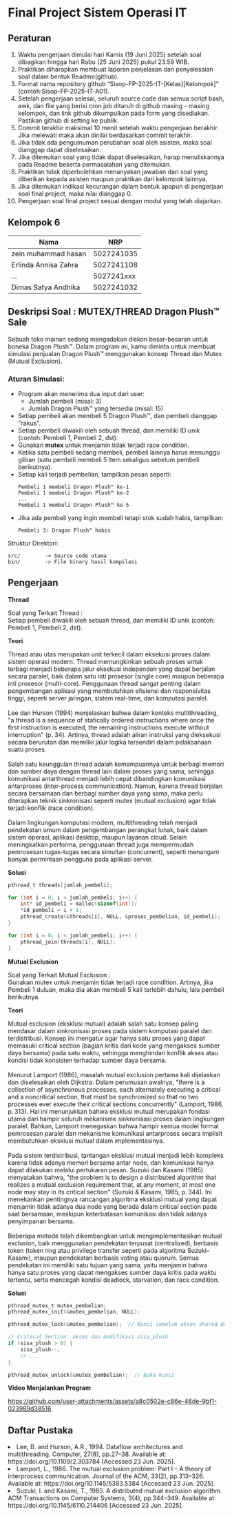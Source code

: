# Final Project Sistem Operasi IT

## Peraturan
1. Waktu pengerjaan dimulai hari Kamis (19 Juni 2025) setelah soal dibagikan hingga hari Rabu (25 Juni 2025) pukul 23.59 WIB.
2. Praktikan diharapkan membuat laporan penjelasan dan penyelesaian soal dalam bentuk Readme(github).
3. Format nama repository github “Sisop-FP-2025-IT-[Kelas][Kelompok]” (contoh:Sisop-FP-2025-IT-A01).
4. Setelah pengerjaan selesai, seluruh source code dan semua script bash, awk, dan file yang berisi cron job ditaruh di github masing - masing kelompok, dan link github dikumpulkan pada form yang disediakan. Pastikan github di setting ke publik.
5. Commit terakhir maksimal 10 menit setelah waktu pengerjaan berakhir. Jika melewati maka akan dinilai berdasarkan commit terakhir.
6. Jika tidak ada pengumuman perubahan soal oleh asisten, maka soal dianggap dapat diselesaikan.
7. Jika ditemukan soal yang tidak dapat diselesaikan, harap menuliskannya pada Readme beserta permasalahan yang ditemukan.
8. Praktikan tidak diperbolehkan menanyakan jawaban dari soal yang diberikan kepada asisten maupun praktikan dari kelompok lainnya.
9. Jika ditemukan indikasi kecurangan dalam bentuk apapun di pengerjaan soal final project, maka nilai dianggap 0.
10. Pengerjaan soal final project sesuai dengan modul yang telah diajarkan.

## Kelompok 6

Nama | NRP
--- | ---
zein muhammad hasan | 5027241035
Erlinda Annisa Zahra | 5027241108
... | 5027241xxx
Dimas Satya Andhika | 5027241032

## Deskripsi Soal : MUTEX/THREAD Dragon Plush™ Sale

Sebuah toko mainan sedang mengadakan diskon besar-besaran untuk boneka Dragon Plush™. Dalam program ini, kamu diminta untuk membuat simulasi penjualan Dragon Plush™ menggunakan konsep Thread dan Mutex (Mutual Exclusion).

### Aturan Simulasi:

<ul>
  <li>Program akan menerima dua input dari user:
    <ul>
      <li>Jumlah pembeli (misal: 3)</li>
      <li>Jumlah Dragon Plush™ yang tersedia (misal: 15)</li>
    </ul>
  </li>
  <li>Setiap pembeli akan membeli 5 Dragon Plush™, dan pembeli dianggap "rakus".</li>
  <li>Setiap pembeli diwakili oleh sebuah thread, dan memiliki ID unik (contoh: Pembeli 1, Pembeli 2, dst).</li>
  <li>Gunakan <strong>mutex</strong> untuk menjamin tidak terjadi race condition.</li>
  <li>Ketika satu pembeli sedang membeli, pembeli lainnya harus menunggu giliran (satu pembeli membeli 5 item sekaligus sebelum pembeli berikutnya).</li>
  <li>Setiap kali terjadi pembelian, tampilkan pesan seperti:</li>

  ```
Pembeli 1 membeli Dragon Plush™ ke-1
Pembeli 1 membeli Dragon Plush™ ke-2
...
Pembeli 1 membeli Dragon Plush™ ke-5
```

<li>Jika ada pembeli yang ingin membeli tetapi stok sudah habis, tampilkan:</li>

```
Pembeli 3: Dragon Plush™ habis
```

</ul>


Struktur Direktori:
```
src/        -> Source code utama
bin/        -> File binary hasil kompilasi
```

## Pengerjaan

**Thread**

Soal yang Terkait Thread : <br>
Setiap pembeli diwakili oleh sebuah thread, dan memiliki ID unik (contoh: Pembeli 1, Pembeli 2, dst).

**Teori**

Thread atau utas merupakan unit terkecil dalam eksekusi proses dalam sistem operasi modern. Thread memungkinkan sebuah proses untuk terbagi menjadi beberapa jalur eksekusi independen yang dapat berjalan secara paralel, baik dalam satu inti prosesor (single core) maupun beberapa inti prosesor (multi-core). Penggunaan thread sangat penting dalam pengembangan aplikasi yang membutuhkan efisiensi dan responsivitas tinggi, seperti server jaringan, sistem real-time, dan komputasi paralel.
<br>
<br>
Lee dan Hurson (1994) menjelaskan bahwa dalam konteks multithreading, "a thread is a sequence of statically ordered instructions where once the first instruction is executed, the remaining instructions execute without interruption" (p. 34). Artinya, thread adalah aliran instruksi yang dieksekusi secara berurutan dan memiliki jalur logika tersendiri dalam pelaksanaan suatu proses.
<br>
<br>
Salah satu keunggulan thread adalah kemampuannya untuk berbagi memori dan sumber daya dengan thread lain dalam proses yang sama, sehingga komunikasi antarthread menjadi lebih cepat dibandingkan komunikasi antarproses (inter-process communication). Namun, karena thread berjalan secara bersamaan dan berbagi sumber daya yang sama, maka perlu diterapkan teknik sinkronisasi seperti mutex (mutual exclusion) agar tidak terjadi konflik (race condition).
<br>
<br>
Dalam lingkungan komputasi modern, multithreading telah menjadi pendekatan umum dalam pengembangan perangkat lunak, baik dalam sistem operasi, aplikasi desktop, maupun layanan cloud. Selain meningkatkan performa, penggunaan thread juga mempermudah pemrosesan tugas-tugas secara simultan (concurrent), seperti menangani banyak permintaan pengguna pada aplikasi server.

**Solusi**

```c
pthread_t threads[jumlah_pembeli];

for (int i = 0; i < jumlah_pembeli; i++) {
    int* id_pembeli = malloc(sizeof(int));
    *id_pembeli = i + 1;
    pthread_create(&threads[i], NULL, &proses_pembelian, id_pembeli);
}

for (int i = 0; i < jumlah_pembeli; i++) {
    pthread_join(threads[i], NULL);
}

```

**Mutual Exclusion**

Soal yang Terkait Mutual Exclusion : <br>
Gunakan mutex untuk menjamin tidak terjadi race condition. Artinya, jika Pembeli 1 duluan, maka dia akan membeli 5 kali terlebih dahulu, lalu pembeli berikutnya.



**Teori**

Mutual exclusion (eksklusi mutual) adalah salah satu konsep paling mendasar dalam sinkronisasi proses pada sistem komputasi paralel dan terdistribusi. Konsep ini mengatur agar hanya satu proses yang dapat memasuki critical section (bagian kritis dari kode yang mengakses sumber daya bersama) pada satu waktu, sehingga menghindari konflik akses atau kondisi tidak konsisten terhadap sumber daya bersama.
<br>
<br>
Menurut Lamport (1986), masalah mutual exclusion pertama kali dijelaskan dan diselesaikan oleh Dijkstra. Dalam perumusan awalnya, "there is a collection of asynchronous processes, each alternately executing a critical and a noncritical section, that must be synchronized so that no two processes ever execute their critical sections concurrently" (Lamport, 1986, p. 313). Hal ini menunjukkan bahwa eksklusi mutual merupakan fondasi utama dari hampir seluruh mekanisme sinkronisasi proses dalam lingkungan paralel. Bahkan, Lamport menegaskan bahwa hampir semua model formal pemrosesan paralel dan mekanisme komunikasi antarproses secara implisit membutuhkan eksklusi mutual dalam implementasinya.
<br>
<br>
Pada sistem terdistribusi, tantangan eksklusi mutual menjadi lebih kompleks karena tidak adanya memori bersama antar node, dan komunikasi hanya dapat dilakukan melalui pertukaran pesan. Suzuki dan Kasami (1985) menyatakan bahwa, "the problem is to design a distributed algorithm that realizes a mutual exclusion requirement that, at any moment, at most one node may stay in its critical section" (Suzuki & Kasami, 1985, p. 344). Ini menekankan pentingnya rancangan algoritma eksklusi mutual yang dapat menjamin tidak adanya dua node yang berada dalam critical section pada saat bersamaan, meskipun keterbatasan komunikasi dan tidak adanya penyimpanan bersama.
<br>
<br>
Beberapa metode telah dikembangkan untuk mengimplementasikan mutual exclusion, baik menggunakan pendekatan terpusat (centralized), berbasis token (token ring atau privilege transfer seperti pada algoritma Suzuki–Kasami), maupun pendekatan berbasis voting atau quorum. Semua pendekatan ini memiliki satu tujuan yang sama, yaitu menjamin bahwa hanya satu proses yang dapat mengakses sumber daya kritis pada waktu tertentu, serta mencegah kondisi deadlock, starvation, dan race condition.

**Solusi**

```c
pthread_mutex_t mutex_pembelian;
pthread_mutex_init(&mutex_pembelian, NULL);

pthread_mutex_lock(&mutex_pembelian);  // Kunci sebelum akses shared data

// Critical Section: akses dan modifikasi sisa_plush
if (sisa_plush > 0) {
    sisa_plush--;
    // ...
}

pthread_mutex_unlock(&mutex_pembelian);  // Buka kunci

```

**Video Menjalankan Program**

https://github.com/user-attachments/assets/a8c0502e-c86e-46de-9bf1-023989d38516

## Daftar Pustaka

<li>Lee, B. and Hurson, A.R., 1994. Dataflow architectures and multithreading. Computer, 27(8), pp.27–38. Available at: https://doi.org/10.1109/2.303784 [Accessed 23 Jun. 2025].</li>
<li>Lamport, L., 1986. The mutual exclusion problem: Part I – A theory of interprocess communication. Journal of the ACM, 33(2), pp.313–326. Available at: https://doi.org/10.1145/5383.5384 [Accessed 23 Jun. 2025]. </li>
<li>Suzuki, I. and Kasami, T., 1985. A distributed mutual exclusion algorithm. ACM Transactions on Computer Systems, 3(4), pp.344–349. Available at: https://doi.org/10.1145/6110.214406 [Accessed 23 Jun. 2025]. </li>

